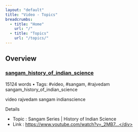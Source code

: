 ```yaml
---
layout: "default"
title: "Video - Topics"
breadcrumbs:
  - title: "Home"
    url: "/"
  - title: "Topics"
    url: "/topics/"
---
```

## Overview

<div class="note-grid">

<div class="note-card">
    <h3><a href="video/sangam_history_of_indian_science/">sangam_history_of_indian_science</a></h3>
    <div class="note-meta">
        15124 words
        • Tags: #video, #sangam, #rajvedam
    </div>
    <div class="note-excerpt">sangam_history_of_indian_science

video rajvedam sangam indianscience

 Details

- Topic       : Sangam Series | History of Indian Science
- Link        : https://www.youtube.com/watch?v=_2MB7...</div>
</div>
</div>
